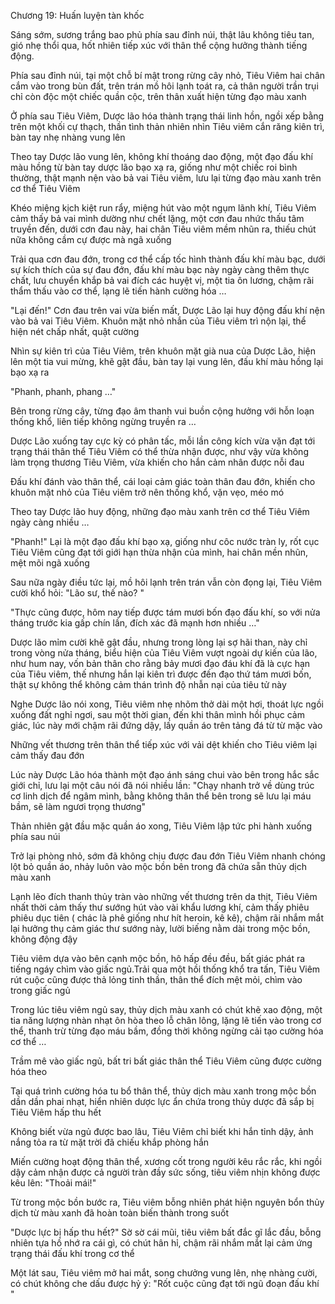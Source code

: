 




Chương 19: Huấn luyện tàn khốc


Sáng sớm, sương trắng bao phủ phía sau đỉnh núi, thật lâu không tiêu tan, gió nhẹ thổi qua, hốt nhiên tiếp xúc với thân thể cộng hưởng thành tiếng động.

Phía sau đỉnh núi, tại một chỗ bí mật trong rừng cây nhỏ, Tiêu Viêm hai chân cắm vào trong bùn đất, trên trán mồ hôi lạnh toát ra, cả thân người trần trụi chỉ còn độc một chiếc quần cộc, trên thân xuất hiện từng đạo màu xanh

Ở phía sau Tiêu Viêm, Dược lão hóa thành trạng thái linh hồn, ngồi xếp bằng trên một khối cự thạch, thần tình thản nhiên nhìn Tiêu viêm cắn răng kiên trì, bàn tay nhẹ nhàng vung lên

Theo tay Dược lão vung lên, không khí thoáng dao động, một đạo đấu khí màu hồng từ bàn tay dược lão bạo xạ ra, giống như một chiếc roi bình thường, thật mạnh nện vào bả vai Tiêu viêm, lưu lại từng đạo màu xanh trên cơ thể Tiêu Viêm

Khéo miệng kịch kiệt run rẩy, miệng hút vào một ngụm lãnh khí, Tiêu Viêm cảm thấy bả vai mình dường như chết lặng, một cơn đau nhức thấu tâm truyền đến, dưới cơn đau này, hai chân Tiêu viêm mềm nhũn ra, thiếu chút nữa không cầm cự được mà ngã xuống

Trải qua cơn đau đớn, trong cơ thể cấp tốc hình thành đấu khí màu bạc, dưới sự kích thích của sự đau đớn, đấu khí màu bạc này ngày càng thêm thực chất, lưu chuyển khắp bả vai đích các huyệt vị, một tia ôn lương, chậm rãi thẩm thấu vào cơ thể, lạng lẽ tiến hành cường hóa …

"Lại đến!" Cơn đau trên vai vừa biến mất, Dược Lão lại huy động đấu khí nện vào bả vai Tiêu Viêm. Khuôn mặt nhỏ nhắn của Tiêu viêm trì nộn lại, thể hiện nét chấp nhất, quật cường

Nhìn sự kiên trì của Tiêu Viêm, trên khuôn mặt già nua của Dược Lão, hiện lên một tia vui mừng, khẽ gật đầu, bàn tay lại vung lên, đấu khí màu hồng lại bạo xạ ra

"Phanh, phanh, phang …"

Bên trong rừng cây, từng đạo âm thanh vui buồn cộng hưởng với hỗn loạn thống khổ, liên tiếp không ngừng truyền ra …

Dược Lão xuống tay cực kỳ có phân tấc, mỗi lần công kích vừa vặn đạt tới trạng thái thân thể Tiêu Viêm có thể thừa nhận được, như vậy vừa không làm trọng thương Tiêu Viêm, vừa khiến cho hắn cảm nhân được nỗi đau

Đấu khí đánh vào thân thể, cái loại cảm giác toàn thân đau đớn, khiến cho khuôn mặt nhỏ của Tiêu viêm trở nên thống khổ, vặn vẹo, méo mó

Theo tay Dược lão huy động, những đạo màu xanh trên cơ thể Tiêu Viêm ngày càng nhiều …

"Phanh!" Lại là một đạo đấu khí bạo xạ, giống như côc nước tràn ly, rốt cục Tiêu Viêm cũng đạt tới giới hạn thừa nhận của mình, hai chân mền nhũn, mệt mõi ngã xuống

Sau nữa ngày điều tức lại, mồ hôi lạnh trên trán vẫn còn đọng lại, Tiêu Viêm cười khổ hỏi: "Lão sư, thế nào? "

"Thực cũng được, hôm nay tiếp được tám mươi bốn đạo đấu khí, so với nửa tháng trước kia gấp chín lần, đích xác đã mạnh hơn nhiều …"

Dược lão mỉm cười khẽ gật đầu, nhưng trong lòng lại sợ hãi than, này chỉ trong vòng nửa tháng, biểu hiện của Tiêu Viêm vượt ngoài dự kiến của lão, như hum nay, vốn bản thân cho rằng bảy mươi đạo đáu khí đã là cực hạn của Tiêu viêm, thế nhưng hắn lại kiên trì được đến đạo thứ tám mươi bốn, thật sự không thể không cảm thán trình độ nhẫn nại của tiêu tử này

Nghe Dược lão nói xong, Tiêu viêm nhẹ nhõm thở dài một hơi, thoát lực ngồi xuống đất nghỉ ngơi, sau một thời gian, đến khi thân mình hồi phục cảm giác, lúc này mới chậm rãi đứng dậy, lấy quần áo trên tảng đá từ từ mặc vào

Những vết thương trên thân thể tiếp xúc với vải dệt khiến cho Tiêu viêm lại cảm thấy đau đớn

Lúc này Dược Lão hóa thành một đạo ánh sáng chui vào bên trong hắc sắc giới chỉ, lưu lại một câu nói đã nói nhiều lần: "Chạy nhanh trở về dùng trúc cơ linh dịch để ngâm mình, bằng không thân thể bên trong sẽ lưu lại máu bầm, sẽ làm ngươi trọng thương"

Thản nhiên gật đầu mặc quần áo xong, Tiêu Viêm lập tức phi hành xuống phía sau núi

Trở lại phòng nhỏ, sớm đã không chịu được đau đớn Tiêu Viêm nhanh chóng lột bỏ quần áo, nhảy luôn vào mộc bồn bên trong đã chứa sẵn thủy dịch màu xanh

Lạnh lẽo đích thanh thủy tràn vào những vết thương trên da thịt, Tiêu Viêm nhất thời cảm thấy thư sướng hút vào vài khẩu lương khí, cảm thấy phiêu phiêu dục tiên ( chác là phê giống như hít heroin, kê kê), chậm rãi nhắm mắt lại hưởng thụ cảm giác thư sướng này, lười biếng nằm dài trong mộc bồn, không động đậy

Tiêu viêm dựa vào bên cạnh mộc bồn, hô hấp đều đều, bất giác phát ra tiếng ngáy chìm vào giấc ngủ.Trải qua một hồi thống khổ tra tấn, Tiêu Viêm rút cuộc cũng được thả lỏng tinh thần, thân thể đích mệt mỏi, chìm vào trong giấc ngủ

Trong lúc tiêu viêm ngủ say, thủy dịch màu xanh có chút khẽ xao động, một tia năng lượng nhàn nhạt ôn hòa theo lỗ chân lông, lặng lẽ tiến vào trong cơ thể, thanh trừ từng đạo máu bầm, đồng thời không ngừng cải tạo cường hóa cơ thể …

Trầm mê vào giấc ngủ, bất tri bất giác thân thể Tiêu Viêm cũng được cường hóa theo

Tại quá trình cường hóa tu bổ thân thể, thủy dịch màu xanh trong mộc bồn dần dần phai nhạt, hiển nhiên dược lực ẩn chứa trong thủy dược đã sắp bị Tiêu Viêm hấp thu hết

Không biết vừa ngủ được bao lâu, Tiêu Viêm chỉ biết khi hắn tỉnh dậy, ảnh nắng tỏa ra từ mặt trời đã chiếu khắp phòng hắn

Miến cường hoạt động thân thể, xương cốt trong người kêu rắc rắc, khi ngồi dậy cảm nhận được cả người tràn đầy sức sống, tiêu viêm nhịn không được kêu lên: "Thoải mái!"

Từ trong mộc bồn bước ra, Tiêu viêm bỗng nhiên phát hiện nguyên bổn thủy dịch từ màu xanh đã hoàn toàn biến thành trong suốt

"Dược lực bị hấp thu hết?" Sờ sờ cái mũi, tiêu viêm bất đắc gĩ lắc đầu, bỗng nhiên tựa hồ nhớ ra cái gì, có chút hân hỉ, chậm rãi nhắm mắt lại cảm ứng trạng thái đấu khí trong cơ thể

Một lát sau, Tiêu viêm mở hai mắt, song chưởng vung lên, nhẹ nhàng cười, có chút không che dấu được hỷ ý: "Rốt cuộc cũng đạt tới ngũ đoạn đấu khí "




